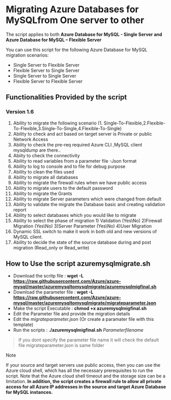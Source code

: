 # Migrating Azure Databases for MySQLfrom One server to other

The script applies to both **Azure Database for MySQL - Single Server and Azure Database for MySQL – Flexible Server**

You can use this script for the following Azure Database for MySQL migration scenarios:
* Single Server to Flexible Server
* Flexible Server to Single Server
* Single Server to Single Server
* Flexible Server to Flexible Server

## Functionalities Provided by the script 

### Version 1.6
1. Ability to migrate the following scenario (1. Single-To-Flexible,2.Flexible-To-Flexible,3.Single-To-Single,4.Flexible-To-Single)
2. Ability to check and act based on target server is Private or public Network Access
3. Ability to check the pre-req required Azure CLI ,MySQL client mysqldump are there..
4. Abiity to check the connectivity
5. Ability to  read variables from a parameter file -Json format
6. Ability to log to console and to file for debug purpose
7. Ability to clean the files used
8. Ability to migrate all databases
9. Ability to migrate the firewall rules when we have public access
10. Ability to migrate users to the default password 
11. Ability to migrate the Grants 
12. Ability to migrate Server parameters which were changed from default
13. Ability to validate the migrate the Database basic and creating validation report
14. Ability to select databases which you would like to migrate 
15. Ability to select the phase of migration 1) Validation (Yes\No) 2)Firewall Migration (Yes\No) 3)Server Parameter (Yes\No) 4)User Migration
16. Dynamic SSL switch to make it work in both old and new versions of MySQL client. 
17. Ability to decide the state of the source database during and post migration (Read_only or Read_write)


## How to Use the script azuremysqlmigrate.sh

* Download the scritp file  : **wget -L https://raw.githubusercontent.com/Azure/azure-mysql/master/azuremysqltomysqlmigrate/azuremysqlmigfinal.sh**
* Download the parameter file : **wget -L https://raw.githubusercontent.com/Azure/azure-mysql/master/azuremysqltomysqlmigrate/migrateparameter.json**
* Make the script Executable : **chmod +x azuremysqlmigfinal.sh**
* Edit the Parameter file and provide the migration details 
* Edit the *migrateparameter.json*  (Or create a paramater file with this template)
* Run the scripts : **./azuremysqlmigfinal.sh** *Parameterfilename*
> If you dont specify the parameter file name it will check the default file migrateparameter.json is same folder

>[!Note]
>If your source and target servers use public access, then you can use the Azure cloud shell, which has all the necessary prerequisites to run the script. Note that the Azure cloud shell timeout and the storage size can be a limitation. **In addition, the script creates a firewall rule to allow all private access for all Azure IP addresses in the source and target Azure Database for MySQL instances.**

